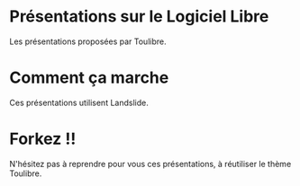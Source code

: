 Présentations sur le Logiciel Libre
====================================

Les présentations proposées par Toulibre.

# Comment ça marche

Ces présentations utilisent Landslide.

# Forkez !!

N'hésitez pas à reprendre pour vous ces présentations, à réutiliser le thème Toulibre.

